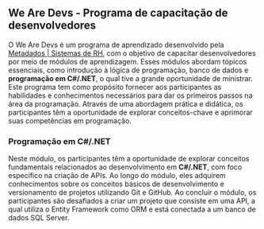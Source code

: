 ## We Are Devs - Programa de capacitação de desenvolvedores

O We Are Devs é um programa de aprendizado desenvolvido pela [Metadados | Sistemas de RH](https://www.metadados.com.br/), com o objetivo de capacitar desenvolvedores por meio de módulos de aprendizagem. Esses módulos abordam tópicos essenciais, como introdução à lógica de programação, banco de dados e **programação em C#/.NET**, o qual tive a grande oportunidade de ministrar.
Este programa tem como propósito fornecer aos participantes as habilidades e conhecimentos necessários para dar os primeiros passos na área da programação. Através de uma abordagem prática e didática, os participantes têm a oportunidade de explorar conceitos-chave e aprimorar suas competências em programação.

### Programação em C#/.NET
  
Neste módulo, os participantes têm a oportunidade de explorar conceitos fundamentais relacionados ao desenvolvimento em **C#/.NET**, com foco específico na criação de APIs. Ao longo do módulo, eles adquirem conhecimentos sobre os conceitos básicos de desenvolvimento e versionamento de projetos utilizando Git e GitHub. Ao concluir o módulo, os participantes são desafiados a criar um projeto que consiste em uma API, a qual utiliza o Entity Framework como ORM e está conectada a um banco de dados SQL Server.
